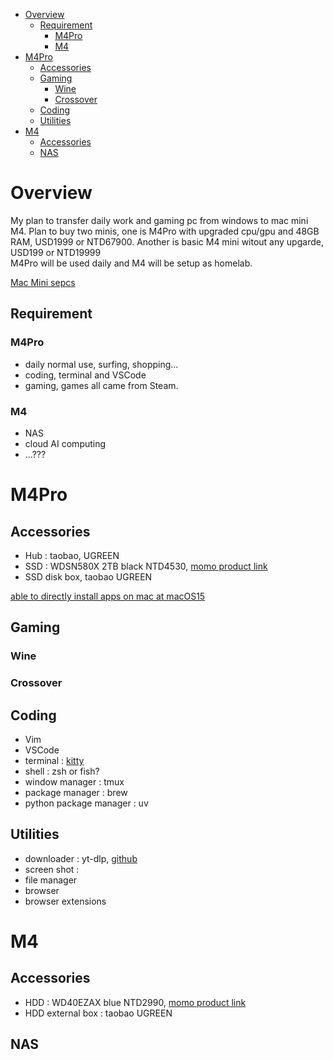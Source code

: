 <!-- vim-markdown-toc GFM -->

* [Overview](#overview)
    * [Requirement](#requirement)
        * [M4Pro](#m4pro)
        * [M4](#m4)
* [M4Pro](#m4pro-1)
    * [Accessories](#accessories)
    * [Gaming](#gaming)
        * [Wine](#wine)
        * [Crossover](#crossover)
    * [Coding](#coding)
    * [Utilities](#utilities)
* [M4](#m4-1)
    * [Accessories](#accessories-1)
    * [NAS](#nas)

<!-- vim-markdown-toc -->

# Overview

My plan to transfer daily work and gaming pc from windows to mac mini M4.
Plan to buy two minis, one is M4Pro with upgraded cpu/gpu and 48GB RAM, USD1999 or NTD67900.
Another is basic M4 mini witout any upgarde, USD199 or NTD19999   
M4Pro will be used daily and M4 will be setup as homelab.  

<a href="https://www.apple.com/shop/shared/yoursaves/AAAjAAIBMXIMOp-iR805JAq-UbLCtauF0ou-d-ImIobOzCPHmSafZ-mZHXipbqdrEgcTRwSeAAIBUkVQ1QkZP3fx6zvF2JPduP9wkY66cR-Y016_MA8K4jg" target="_blank">Mac Mini sepcs</a>

## Requirement

### M4Pro

- daily normal use, surfing, shopping...
- coding, terminal and VSCode
- gaming, games all came from Steam. 

### M4

- NAS
- cloud AI computing
- ...???

# M4Pro

## Accessories

- Hub : taobao, UGREEN
- SSD : WDSN580X 2TB black NTD4530, <a href="https://www.momoshop.com.tw/goods/GoodsDetail.jsp?i_code=10452240" target="_blank">momo product link</a>
- SSD disk box, taobao UGREEN

<a href="https://www.reddit.com/r/macmini/comments/1gj3ies/you_can_buy_the_mac_mini_with_the_smallest/" target="_blank">able to directly install apps on mac at macOS15</a>

## Gaming

### Wine

### Crossover

## Coding

- Vim
- VSCode
- terminal : <a href="https://sw.kovidgoyal.net/kitty/" target="_blank">kitty</a>
- shell : zsh or fish?
- window manager : tmux
- package manager : brew
- python package manager : uv

## Utilities

- downloader : yt-dlp, <a href="https://github.com/yt-dlp/yt-dlp" target="_blank">github</a>
- screen shot : 
- file manager
- browser
- browser extensions

# M4

## Accessories

- HDD : WD40EZAX blue NTD2990, <a href="https://www.momoshop.com.tw/goods/GoodsDetail.jsp?i_code=13357989" target="_blank">momo product link</a>
- HDD external box : taobao UGREEN

## NAS
